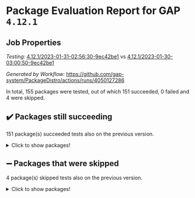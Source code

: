 # Package Evaluation Report for GAP `4.12.1`

## Job Properties

*Testing:* [4.12.1/2023-01-31-02:56:30-9ec42be1](https://github.com/gap-system/PackageDistro/blob/data/reports/4.12.1/2023-01-31-02:56:30-9ec42be1) vs [4.12.1/2023-01-30-03:00:50-9ec42be1](https://github.com/gap-system/PackageDistro/blob/data/reports/4.12.1/2023-01-30-03:00:50-9ec42be1)

*Generated by Workflow:* https://github.com/gap-system/PackageDistro/actions/runs/4050127286

In total, 155 packages were tested, out of which 151 succeeded, 0 failed and 4 were skipped.

## :heavy_check_mark: Packages still succeeding

151 package(s) succeeded tests also on the previous version.
<details><summary>Click to show packages!</summary>

- 4ti2interface 2023.01-01 [(success)](https://github.com/gap-system/PackageDistro/actions/runs/4050127286/jobs/6967349283)
- ace 5.6.2 [(success)](https://github.com/gap-system/PackageDistro/actions/runs/4050127286/jobs/6967349384)
- aclib 1.3.2 [(success)](https://github.com/gap-system/PackageDistro/actions/runs/4050127286/jobs/6967349454)
- agt 0.3.1 [(success)](https://github.com/gap-system/PackageDistro/actions/runs/4050127286/jobs/6967349518)
- alnuth 3.2.1 [(success)](https://github.com/gap-system/PackageDistro/actions/runs/4050127286/jobs/6967349590)
- anupq 3.3.0 [(success)](https://github.com/gap-system/PackageDistro/actions/runs/4050127286/jobs/6967349658)
- atlasrep 2.1.6 [(success)](https://github.com/gap-system/PackageDistro/actions/runs/4050127286/jobs/6967349726)
- autodoc 2022.10.20 [(success)](https://github.com/gap-system/PackageDistro/actions/runs/4050127286/jobs/6967349792)
- automata 1.15 [(success)](https://github.com/gap-system/PackageDistro/actions/runs/4050127286/jobs/6967349877)
- automgrp 1.3.2 [(success)](https://github.com/gap-system/PackageDistro/actions/runs/4050127286/jobs/6967349953)
- autpgrp 1.11 [(success)](https://github.com/gap-system/PackageDistro/actions/runs/4050127286/jobs/6967350042)
- cap 2023.01-09 [(success)](https://github.com/gap-system/PackageDistro/actions/runs/4050127286/jobs/6967351165)
- caratinterface 2.3.4 [(success)](https://github.com/gap-system/PackageDistro/actions/runs/4050127286/jobs/6967351270)
- cddinterface 2022.11.01 [(success)](https://github.com/gap-system/PackageDistro/actions/runs/4050127286/jobs/6967351354)
- circle 1.6.5 [(success)](https://github.com/gap-system/PackageDistro/actions/runs/4050127286/jobs/6967351445)
- classicpres 1.22 [(success)](https://github.com/gap-system/PackageDistro/actions/runs/4050127286/jobs/6967351532)
- cohomolo 1.6.11 [(success)](https://github.com/gap-system/PackageDistro/actions/runs/4050127286/jobs/6967351605)
- congruence 1.2.4 [(success)](https://github.com/gap-system/PackageDistro/actions/runs/4050127286/jobs/6967351692)
- corelg 1.56 [(success)](https://github.com/gap-system/PackageDistro/actions/runs/4050127286/jobs/6967351762)
- crime 1.6 [(success)](https://github.com/gap-system/PackageDistro/actions/runs/4050127286/jobs/6967351844)
- crisp 1.4.6 [(success)](https://github.com/gap-system/PackageDistro/actions/runs/4050127286/jobs/6967351925)
- crypting 0.10.4 [(success)](https://github.com/gap-system/PackageDistro/actions/runs/4050127286/jobs/6967351992)
- cryst 4.1.25 [(success)](https://github.com/gap-system/PackageDistro/actions/runs/4050127286/jobs/6967352099)
- crystcat 1.1.10 [(success)](https://github.com/gap-system/PackageDistro/actions/runs/4050127286/jobs/6967352180)
- ctbllib 1.3.4 [(success)](https://github.com/gap-system/PackageDistro/actions/runs/4050127286/jobs/6967352260)
- cubefree 1.19 [(success)](https://github.com/gap-system/PackageDistro/actions/runs/4050127286/jobs/6967352353)
- curlinterface 2.3.1 [(success)](https://github.com/gap-system/PackageDistro/actions/runs/4050127286/jobs/6967352445)
- cvec 2.7.6 [(success)](https://github.com/gap-system/PackageDistro/actions/runs/4050127286/jobs/6967352514)
- datastructures 0.3.0 [(success)](https://github.com/gap-system/PackageDistro/actions/runs/4050127286/jobs/6967352578)
- deepthought 1.0.6 [(success)](https://github.com/gap-system/PackageDistro/actions/runs/4050127286/jobs/6967352687)
- design 1.7 [(success)](https://github.com/gap-system/PackageDistro/actions/runs/4050127286/jobs/6967352745)
- difsets 2.3.1 [(success)](https://github.com/gap-system/PackageDistro/actions/runs/4050127286/jobs/6967352816)
- digraphs 1.6.1 [(success)](https://github.com/gap-system/PackageDistro/actions/runs/4050127286/jobs/6967352910)
- edim 1.3.6 [(success)](https://github.com/gap-system/PackageDistro/actions/runs/4050127286/jobs/6967352997)
- example 4.3.3 [(success)](https://github.com/gap-system/PackageDistro/actions/runs/4050127286/jobs/6967353084)
- examplesforhomalg 2022.11-01 [(success)](https://github.com/gap-system/PackageDistro/actions/runs/4050127286/jobs/6967353169)
- factint 1.6.3 [(success)](https://github.com/gap-system/PackageDistro/actions/runs/4050127286/jobs/6967353251)
- ferret 1.0.9 [(success)](https://github.com/gap-system/PackageDistro/actions/runs/4050127286/jobs/6967353330)
- fga 1.4.0 [(success)](https://github.com/gap-system/PackageDistro/actions/runs/4050127286/jobs/6967353420)
- fining 1.5.4 [(success)](https://github.com/gap-system/PackageDistro/actions/runs/4050127286/jobs/6967353514)
- float 1.0.3 [(success)](https://github.com/gap-system/PackageDistro/actions/runs/4050127286/jobs/6967353608)
- format 1.4.3 [(success)](https://github.com/gap-system/PackageDistro/actions/runs/4050127286/jobs/6967353719)
- forms 1.2.9 [(success)](https://github.com/gap-system/PackageDistro/actions/runs/4050127286/jobs/6967353805)
- fplsa 1.2.6 [(success)](https://github.com/gap-system/PackageDistro/actions/runs/4050127286/jobs/6967353880)
- fr 2.4.12 [(success)](https://github.com/gap-system/PackageDistro/actions/runs/4050127286/jobs/6967353970)
- francy 1.2.5 [(success)](https://github.com/gap-system/PackageDistro/actions/runs/4050127286/jobs/6967354051)
- fwtree 1.3 [(success)](https://github.com/gap-system/PackageDistro/actions/runs/4050127286/jobs/6967354144)
- gapdoc 1.6.6 [(success)](https://github.com/gap-system/PackageDistro/actions/runs/4050127286/jobs/6967354243)
- gauss 2023.01-01 [(success)](https://github.com/gap-system/PackageDistro/actions/runs/4050127286/jobs/6967354327)
- gaussforhomalg 2022.08-03 [(success)](https://github.com/gap-system/PackageDistro/actions/runs/4050127286/jobs/6967354431)
- gbnp 1.0.5 [(success)](https://github.com/gap-system/PackageDistro/actions/runs/4050127286/jobs/6967354507)
- generalizedmorphismsforcap 2022.12-01 [(success)](https://github.com/gap-system/PackageDistro/actions/runs/4050127286/jobs/6967354602)
- genss 1.6.8 [(success)](https://github.com/gap-system/PackageDistro/actions/runs/4050127286/jobs/6967354674)
- gradedmodules 2022.09-02 [(success)](https://github.com/gap-system/PackageDistro/actions/runs/4050127286/jobs/6967354744)
- gradedringforhomalg 2022.11-01 [(success)](https://github.com/gap-system/PackageDistro/actions/runs/4050127286/jobs/6967354855)
- grape 4.9.0 [(success)](https://github.com/gap-system/PackageDistro/actions/runs/4050127286/jobs/6967354963)
- groupoids 1.71 [(success)](https://github.com/gap-system/PackageDistro/actions/runs/4050127286/jobs/6967355114)
- grpconst 2.6.3 [(success)](https://github.com/gap-system/PackageDistro/actions/runs/4050127286/jobs/6967355194)
- guarana 0.96.3 [(success)](https://github.com/gap-system/PackageDistro/actions/runs/4050127286/jobs/6967355371)
- guava 3.18 [(success)](https://github.com/gap-system/PackageDistro/actions/runs/4050127286/jobs/6967355483)
- hap 1.49 [(success)](https://github.com/gap-system/PackageDistro/actions/runs/4050127286/jobs/6967355577)
- hapcryst 0.1.15 [(success)](https://github.com/gap-system/PackageDistro/actions/runs/4050127286/jobs/6967355683)
- hecke 1.5.3 [(success)](https://github.com/gap-system/PackageDistro/actions/runs/4050127286/jobs/6967355780)
- help 3.5 [(success)](https://github.com/gap-system/PackageDistro/actions/runs/4050127286/jobs/6967355857)
- homalg 2022.12-02 [(success)](https://github.com/gap-system/PackageDistro/actions/runs/4050127286/jobs/6967355955)
- homalgtocas 2022.11-02 [(success)](https://github.com/gap-system/PackageDistro/actions/runs/4050127286/jobs/6967356044)
- idrel 2.44 [(success)](https://github.com/gap-system/PackageDistro/actions/runs/4050127286/jobs/6967356134)
- images 1.3.1 [(success)](https://github.com/gap-system/PackageDistro/actions/runs/4050127286/jobs/6967356226)
- intpic 0.3.0 [(success)](https://github.com/gap-system/PackageDistro/actions/runs/4050127286/jobs/6967356298)
- io 4.8.0 [(success)](https://github.com/gap-system/PackageDistro/actions/runs/4050127286/jobs/6967356365)
- io_forhomalg 2022.11-01 [(success)](https://github.com/gap-system/PackageDistro/actions/runs/4050127286/jobs/6967356462)
- irredsol 1.4.4 [(success)](https://github.com/gap-system/PackageDistro/actions/runs/4050127286/jobs/6967356539)
- json 2.1.1 [(success)](https://github.com/gap-system/PackageDistro/actions/runs/4050127286/jobs/6967356618)
- jupyterkernel 1.4.1 [(success)](https://github.com/gap-system/PackageDistro/actions/runs/4050127286/jobs/6967356683)
- jupyterviz 1.5.6 [(success)](https://github.com/gap-system/PackageDistro/actions/runs/4050127286/jobs/6967356760)
- kan 1.34 [(success)](https://github.com/gap-system/PackageDistro/actions/runs/4050127286/jobs/6967356833)
- kbmag 1.5.11 [(success)](https://github.com/gap-system/PackageDistro/actions/runs/4050127286/jobs/6967356906)
- laguna 3.9.5 [(success)](https://github.com/gap-system/PackageDistro/actions/runs/4050127286/jobs/6967356991)
- liealgdb 2.2.1 [(success)](https://github.com/gap-system/PackageDistro/actions/runs/4050127286/jobs/6967357079)
- liepring 2.8 [(success)](https://github.com/gap-system/PackageDistro/actions/runs/4050127286/jobs/6967357183)
- liering 2.4.2 [(success)](https://github.com/gap-system/PackageDistro/actions/runs/4050127286/jobs/6967357265)
- linearalgebraforcap 2023.01-03 [(success)](https://github.com/gap-system/PackageDistro/actions/runs/4050127286/jobs/6967357370)
- localizeringforhomalg 2022.11-01 [(success)](https://github.com/gap-system/PackageDistro/actions/runs/4050127286/jobs/6967357440)
- loops 3.4.3 [(success)](https://github.com/gap-system/PackageDistro/actions/runs/4050127286/jobs/6967357541)
- lpres 1.0.3 [(success)](https://github.com/gap-system/PackageDistro/actions/runs/4050127286/jobs/6967357650)
- majoranaalgebras 1.5.1 [(success)](https://github.com/gap-system/PackageDistro/actions/runs/4050127286/jobs/6967357854)
- mapclass 1.4.6 [(success)](https://github.com/gap-system/PackageDistro/actions/runs/4050127286/jobs/6967357924)
- matgrp 0.70 [(success)](https://github.com/gap-system/PackageDistro/actions/runs/4050127286/jobs/6967358034)
- matricesforhomalg 2023.01-01 [(success)](https://github.com/gap-system/PackageDistro/actions/runs/4050127286/jobs/6967358141)
- modisom 2.5.3 [(success)](https://github.com/gap-system/PackageDistro/actions/runs/4050127286/jobs/6967358245)
- modulepresentationsforcap 2022.12-01 [(success)](https://github.com/gap-system/PackageDistro/actions/runs/4050127286/jobs/6967358341)
- modules 2022.11-01 [(success)](https://github.com/gap-system/PackageDistro/actions/runs/4050127286/jobs/6967358433)
- monoidalcategories 2022.12-01 [(success)](https://github.com/gap-system/PackageDistro/actions/runs/4050127286/jobs/6967358533)
- nconvex 2022.09-01 [(success)](https://github.com/gap-system/PackageDistro/actions/runs/4050127286/jobs/6967358641)
- nilmat 1.4.2 [(success)](https://github.com/gap-system/PackageDistro/actions/runs/4050127286/jobs/6967358731)
- nock 1.5 [(success)](https://github.com/gap-system/PackageDistro/actions/runs/4050127286/jobs/6967358817)
- normalizinterface 1.3.5 [(success)](https://github.com/gap-system/PackageDistro/actions/runs/4050127286/jobs/6967358907)
- nq 2.5.9 [(success)](https://github.com/gap-system/PackageDistro/actions/runs/4050127286/jobs/6967358992)
- numericalsgps 1.3.1 [(success)](https://github.com/gap-system/PackageDistro/actions/runs/4050127286/jobs/6967359099)
- openmath 11.5.2 [(success)](https://github.com/gap-system/PackageDistro/actions/runs/4050127286/jobs/6967359194)
- orb 4.9.0 [(success)](https://github.com/gap-system/PackageDistro/actions/runs/4050127286/jobs/6967359279)
- packagemanager 1.3.2 [(success)](https://github.com/gap-system/PackageDistro/actions/runs/4050127286/jobs/6967359345)
- patternclass 2.4.3 [(success)](https://github.com/gap-system/PackageDistro/actions/runs/4050127286/jobs/6967359438)
- permut 2.0.4 [(success)](https://github.com/gap-system/PackageDistro/actions/runs/4050127286/jobs/6967359529)
- polenta 1.3.10 [(success)](https://github.com/gap-system/PackageDistro/actions/runs/4050127286/jobs/6967359629)
- polymaking 0.8.6 [(success)](https://github.com/gap-system/PackageDistro/actions/runs/4050127286/jobs/6967359715)
- primgrp 3.4.3 [(success)](https://github.com/gap-system/PackageDistro/actions/runs/4050127286/jobs/6967359789)
- profiling 2.5.2 [(success)](https://github.com/gap-system/PackageDistro/actions/runs/4050127286/jobs/6967359885)
- qpa 1.34 [(success)](https://github.com/gap-system/PackageDistro/actions/runs/4050127286/jobs/6967359961)
- quagroup 1.8.3 [(success)](https://github.com/gap-system/PackageDistro/actions/runs/4050127286/jobs/6967360053)
- radiroot 2.9 [(success)](https://github.com/gap-system/PackageDistro/actions/runs/4050127286/jobs/6967360146)
- rcwa 4.7.1 [(success)](https://github.com/gap-system/PackageDistro/actions/runs/4050127286/jobs/6967360284)
- rds 1.8 [(success)](https://github.com/gap-system/PackageDistro/actions/runs/4050127286/jobs/6967360354)
- recog 1.4.2 [(success)](https://github.com/gap-system/PackageDistro/actions/runs/4050127286/jobs/6967360423)
- repndecomp 1.3.0 [(success)](https://github.com/gap-system/PackageDistro/actions/runs/4050127286/jobs/6967360521)
- repsn 3.1.0 [(success)](https://github.com/gap-system/PackageDistro/actions/runs/4050127286/jobs/6967360577)
- resclasses 4.7.3 [(success)](https://github.com/gap-system/PackageDistro/actions/runs/4050127286/jobs/6967360670)
- ringsforhomalg 2022.11-01 [(success)](https://github.com/gap-system/PackageDistro/actions/runs/4050127286/jobs/6967360718)
- sco 2022.09-01 [(success)](https://github.com/gap-system/PackageDistro/actions/runs/4050127286/jobs/6967360791)
- scscp 2.4.0 [(success)](https://github.com/gap-system/PackageDistro/actions/runs/4050127286/jobs/6967360926)
- semigroups 5.2.0 [(success)](https://github.com/gap-system/PackageDistro/actions/runs/4050127286/jobs/6967361003)
- sglppow 2.3 [(success)](https://github.com/gap-system/PackageDistro/actions/runs/4050127286/jobs/6967361072)
- sgpviz 0.999.5 [(success)](https://github.com/gap-system/PackageDistro/actions/runs/4050127286/jobs/6967361172)
- simpcomp 2.1.14 [(success)](https://github.com/gap-system/PackageDistro/actions/runs/4050127286/jobs/6967361259)
- singular 2022.09.23 [(success)](https://github.com/gap-system/PackageDistro/actions/runs/4050127286/jobs/6967361344)
- sl2reps 1.1 [(success)](https://github.com/gap-system/PackageDistro/actions/runs/4050127286/jobs/6967361421)
- sla 1.5.3 [(success)](https://github.com/gap-system/PackageDistro/actions/runs/4050127286/jobs/6967361505)
- smallgrp 1.5.1 [(success)](https://github.com/gap-system/PackageDistro/actions/runs/4050127286/jobs/6967361587)
- smallsemi 0.6.13 [(success)](https://github.com/gap-system/PackageDistro/actions/runs/4050127286/jobs/6967361708)
- sonata 2.9.6 [(success)](https://github.com/gap-system/PackageDistro/actions/runs/4050127286/jobs/6967361786)
- sophus 1.27 [(success)](https://github.com/gap-system/PackageDistro/actions/runs/4050127286/jobs/6967361866)
- spinsym 1.5.2 [(success)](https://github.com/gap-system/PackageDistro/actions/runs/4050127286/jobs/6967361955)
- standardff 0.9.4 [(success)](https://github.com/gap-system/PackageDistro/actions/runs/4050127286/jobs/6967362028)
- symbcompcc 1.3.2 [(success)](https://github.com/gap-system/PackageDistro/actions/runs/4050127286/jobs/6967362121)
- thelma 1.3 [(success)](https://github.com/gap-system/PackageDistro/actions/runs/4050127286/jobs/6967362202)
- tomlib 1.2.9 [(success)](https://github.com/gap-system/PackageDistro/actions/runs/4050127286/jobs/6967362278)
- toolsforhomalg 2022.12-01 [(success)](https://github.com/gap-system/PackageDistro/actions/runs/4050127286/jobs/6967362342)
- toric 1.9.5 [(success)](https://github.com/gap-system/PackageDistro/actions/runs/4050127286/jobs/6967362426)
- toricvarieties 2022.07.13 [(success)](https://github.com/gap-system/PackageDistro/actions/runs/4050127286/jobs/6967362507)
- transgrp 3.6.3 [(success)](https://github.com/gap-system/PackageDistro/actions/runs/4050127286/jobs/6967362586)
- ugaly 4.0.3 [(success)](https://github.com/gap-system/PackageDistro/actions/runs/4050127286/jobs/6967362676)
- unipot 1.5 [(success)](https://github.com/gap-system/PackageDistro/actions/runs/4050127286/jobs/6967362744)
- unitlib 4.1.0 [(success)](https://github.com/gap-system/PackageDistro/actions/runs/4050127286/jobs/6967362834)
- utils 0.81 [(success)](https://github.com/gap-system/PackageDistro/actions/runs/4050127286/jobs/6967362916)
- uuid 0.7 [(success)](https://github.com/gap-system/PackageDistro/actions/runs/4050127286/jobs/6967362986)
- walrus 0.9991 [(success)](https://github.com/gap-system/PackageDistro/actions/runs/4050127286/jobs/6967363096)
- wedderga 4.10.2 [(success)](https://github.com/gap-system/PackageDistro/actions/runs/4050127286/jobs/6967363160)
- xmod 2.88 [(success)](https://github.com/gap-system/PackageDistro/actions/runs/4050127286/jobs/6967363232)
- xmodalg 1.23 [(success)](https://github.com/gap-system/PackageDistro/actions/runs/4050127286/jobs/6967363312)
- yangbaxter 0.10.2 [(success)](https://github.com/gap-system/PackageDistro/actions/runs/4050127286/jobs/6967363376)
- zeromqinterface 0.14 [(success)](https://github.com/gap-system/PackageDistro/actions/runs/4050127286/jobs/6967363448)
</details>

## :heavy_minus_sign: Packages that were skipped

4 package(s) skipped tests also on the previous version.
<details><summary>Click to show packages!</summary>

- browse 1.8.20 [(skipped)](https://github.com/gap-system/PackageDistro/actions/runs/4050127286/jobs/6967210216)
- itc 1.5.1 [(skipped)](https://github.com/gap-system/PackageDistro/actions/runs/4050127286/jobs/6967210216)
- polycyclic 2.16 [(skipped)](https://github.com/gap-system/PackageDistro/actions/runs/4050127286/jobs/6967210216)
- xgap 4.31 [(skipped)](https://github.com/gap-system/PackageDistro/actions/runs/4050127286/jobs/6967210216)
</details>

